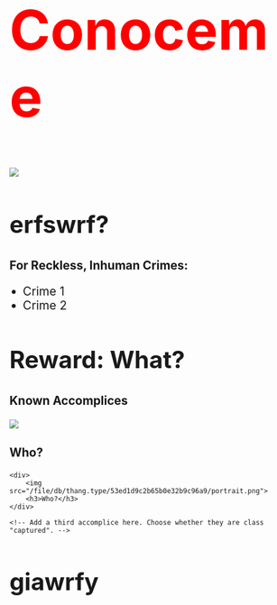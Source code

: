<style>
    h1 {
        color: red;
    }
    h1 {
        font-size: 7em;
    }
    h2 {
        /* Change the number to change the size of the header text. */
        font-size: 3em;
    }
    h3 {
        font-size: 1.5em;
    }
    li {
        font-size:1.5em;
    }
</style>
<h1>Conoceme</h1>

<!-- Find an image from the Image Gallery above, or use your own image link -->
<img src="www.gmail.com/mail/help/images/corner_tr_sharp.gif" id="Javiera Muñoz Velasquez">

<!-- eferfesw -->
<h2>erfswrf?</h2>

<!-- What are they wanted for? -->
<h3>For Reckless, Inhuman Crimes:</h3>
<ul>
    <li>Crime 1</li>
    <li>Crime 2</li>
</ul>

<!-- What is the reward? -->
<h2>Reward: What?</h2>

<!-- Who are their partners in crime? -->
<h3>Known Accomplices</h3>
<div>
    <div>
        <img src="/file/db/thang.type/53ed1d9c2b65b0e32b9c96a9/portrait.png">
        <h3>Who?</h3>
    </div>
    
    <div>
        <img src="/file/db/thang.type/53ed1d9c2b65b0e32b9c96a9/portrait.png">
        <h3>Who?</h3>
    </div>
    
    <!-- Add a third accomplice here. Choose whether they are class "captured". -->
    
</div>

<!-- How do want them captured? -->
<h2>giawrfy</h2>
